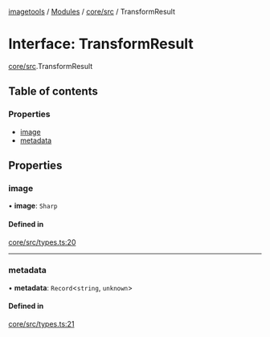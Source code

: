 [imagetools](../README.md) / [Modules](../modules.md) / [core/src](../modules/core_src.md) / TransformResult

# Interface: TransformResult

[core/src](../modules/core_src.md).TransformResult

## Table of contents

### Properties

- [image](core_src.TransformResult.md#image)
- [metadata](core_src.TransformResult.md#metadata)

## Properties

### image

• **image**: `Sharp`

#### Defined in

[core/src/types.ts:20](https://github.com/JonasKruckenberg/imagetools/blob/04cb552/packages/core/src/types.ts#L20)

___

### metadata

• **metadata**: `Record`<`string`, `unknown`\>

#### Defined in

[core/src/types.ts:21](https://github.com/JonasKruckenberg/imagetools/blob/04cb552/packages/core/src/types.ts#L21)
